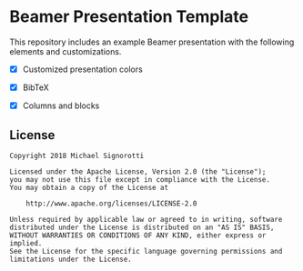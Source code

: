 # Beamer Presentation Template

This repository includes an example Beamer presentation with the following elements and customizations.

* [x] Customized presentation colors
* [x] BibTeX
* [x] Columns and blocks


## License

    Copyright 2018 Michael Signorotti

    Licensed under the Apache License, Version 2.0 (the "License");
    you may not use this file except in compliance with the License.
    You may obtain a copy of the License at

        http://www.apache.org/licenses/LICENSE-2.0

    Unless required by applicable law or agreed to in writing, software
    distributed under the License is distributed on an "AS IS" BASIS,
    WITHOUT WARRANTIES OR CONDITIONS OF ANY KIND, either express or implied.
    See the License for the specific language governing permissions and
    limitations under the License.
